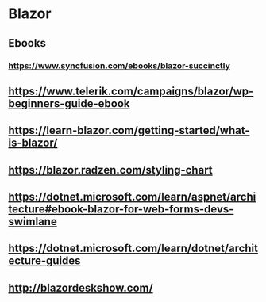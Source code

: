# Blazor
## Ebooks
### https://www.syncfusion.com/ebooks/blazor-succinctly

## https://www.telerik.com/campaigns/blazor/wp-beginners-guide-ebook

## https://learn-blazor.com/getting-started/what-is-blazor/

## https://blazor.radzen.com/styling-chart

## https://dotnet.microsoft.com/learn/aspnet/architecture#ebook-blazor-for-web-forms-devs-swimlane

## https://dotnet.microsoft.com/learn/dotnet/architecture-guides

## http://blazordeskshow.com/
